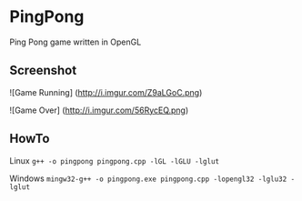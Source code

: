 # PingPong

Ping Pong game written in OpenGL

## Screenshot ##
![Game Running] (http://i.imgur.com/Z9aLGoC.png)

![Game Over] (http://i.imgur.com/56RycEQ.png)

## HowTo ##
Linux `g++ -o pingpong pingpong.cpp -lGL -lGLU -lglut`

Windows `mingw32-g++ -o pingpong.exe pingpong.cpp -lopengl32 -lglu32 -lglut`

